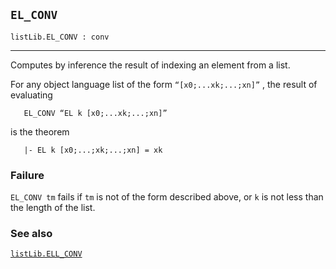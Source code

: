 ## `EL_CONV`

``` hol4
listLib.EL_CONV : conv
```

------------------------------------------------------------------------

Computes by inference the result of indexing an element from a list.

For any object language list of the form `“[x0;...xk;...;xn]”` , the
result of evaluating

``` hol4
   EL_CONV “EL k [x0;...xk;...;xn]”
```

is the theorem

``` hol4
   |- EL k [x0;...;xk;...;xn] = xk
```

### Failure

`EL_CONV tm` fails if `tm` is not of the form described above, or `k` is
not less than the length of the list.

### See also

[`listLib.ELL_CONV`](#listLib.ELL_CONV)
